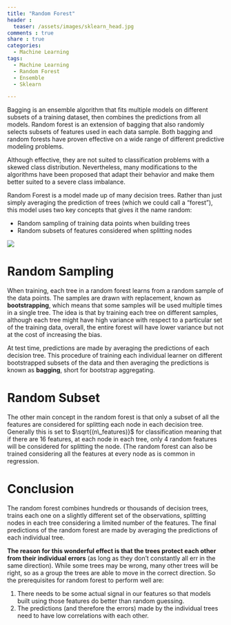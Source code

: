 ```yaml
---
title: "Random Forest"
header :
  teaser: /assets/images/sklearn_head.jpg
comments : true
share : true
categories:
  - Machine Learning
tags:
  - Machine Learning
  - Random Forest
  - Ensemble
  - Sklearn

---
```


Bagging is an ensemble algorithm that fits multiple models on different subsets of a training dataset, then combines the predictions from all models. Random forest is an extension of bagging that also randomly selects subsets of features used in each data sample. Both bagging and random forests have proven effective on a wide range of different predictive modeling problems.

Although effective, they are not suited to classification problems with a skewed class distribution. Nevertheless, many modifications to the algorithms have been proposed that adapt their behavior and make them better suited to a severe class imbalance.

Random Forest is a model made up of many decision trees. Rather than just simply averaging the prediction of trees (which we could call a “forest”), this model uses two key concepts that gives it the name random:

- Random sampling of training data points when building trees
- Random subsets of features considered when splitting nodes

![](https://cdn-images-1.medium.com/max/1200/1*VHDtVaDPNepRglIAv72BFg.jpeg)

# Random Sampling

When training, each tree in a random forest learns from a random sample of the data points. The samples are drawn with replacement, known as **bootstrapping**, which means that some samples will be used multiple times in a single tree. The idea is that by training each tree on different samples, although each tree might have high variance with respect to a particular set of the training data, overall, the entire forest will have lower variance but not at the cost of increasing the bias.

At test time, predictions are made by averaging the predictions of each decision tree. This procedure of training each individual learner on different bootstrapped subsets of the data and then averaging the predictions is known as **bagging**, short for bootstrap aggregating.

# Random Subset

The other main concept in the random forest is that only a subset of all the features are considered for splitting each node in each decision tree. Generally this is set to $\sqrt{(n\_features)}$ for classification meaning that if there are 16 features, at each node in each tree, only 4 random features will be considered for splitting the node. (The random forest can also be trained considering all the features at every node as is common in regression.

# Conclusion

The random forest combines hundreds or thousands of decision trees, trains each one on a slightly different set of the observations, splitting nodes in each tree considering a limited number of the features. The final predictions of the random forest are made by averaging the predictions of each individual tree. 

**The reason for this wonderful effect is that the trees protect each other from their individual errors** (as long as they don’t constantly all err in the same direction). While some trees may be wrong, many other trees will be right, so as a group the trees are able to move in the correct direction. So the prerequisites for random forest to perform well are:

1. There needs to be some actual signal in our features so that models built using those features do better than random guessing.
2. The predictions (and therefore the errors) made by the individual trees need to have low correlations with each other.